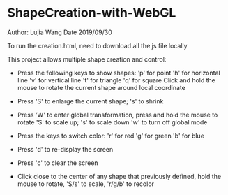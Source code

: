 # ShapeCreation-with-WebGL

Author: Lujia Wang
Date 2019/09/30

To run the creation.html, need to download all the js file locally

This project allows multiple shape creation and control:

- Press the following keys to show shapes:
	'p' for point
	'h' for horizontal line
	'v' for vertical line
	't' for triangle
	'q' for square
	Click and hold the mouse to rotate the current shape around local coordinate

- Press 'S' to enlarge the current shape; 's' to shrink

- Press 'W' to enter global transformation, 
	press and hold the mouse to rotate
	'S' to scale up; 's' to scale down
	'w' to turn off global mode

- Press the keys to switch color:
	'r' for red
	'g' for green
	'b' for blue

- Press 'd' to re-display the screen
- Press 'c' to clear the screen

- Click close to the center of any shape that previously defined,
	hold the mouse to rotate, 
	'S/s' to scale,
	'r/g/b' to recolor
